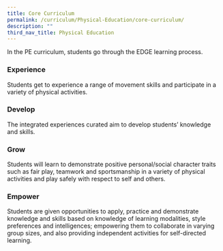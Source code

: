 ```yaml
---
title: Core Curriculum
permalink: /curriculum/Physical-Education/core-curriculum/
description: ""
third_nav_title: Physical Education
---
```

In the PE curriculum, students go through the EDGE learning process.  
  

### Experience


Students get to experience a range of movement skills and participate in a variety of physical activities.  
  

### Develop


The integrated experiences curated aim to develop students’ knowledge and skills.  
  

### Grow


Students will learn to demonstrate positive personal/social character traits such as fair play, teamwork and sportsmanship in a variety of physical activities and play safely with respect to self and others.

  

### Empower


Students are given opportunities to apply, practice and demonstrate knowledge and skills based on knowledge of learning modalities, style preferences and intelligences; empowering them to collaborate in varying group sizes, and also providing independent activities for self-directed learning.